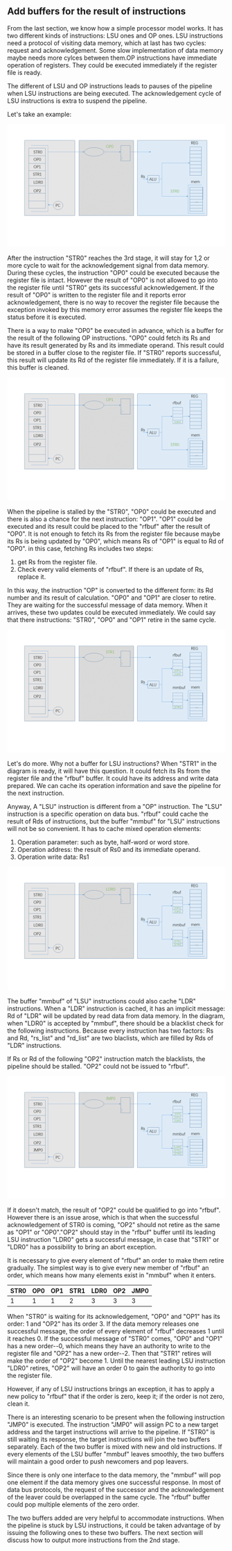 ## Add buffers for the result of instructions

From the last section, we know how a simple processor model works. It has two different kinds of instructions: LSU ones and OP ones. LSU instructions need a protocol of visiting data memory, which at last has two cycles: request and acknowledgement. Some slow implementation of data memory maybe needs more cylces between them.OP instructions have immediate operation of registers. They could be executed immediately if the register file is ready. 

The different of LSU and OP instructions leads to pauses of the pipeline when LSU instructions are being executed. The acknowledgement cycle of LSU instructions is extra to suspend the pipeline. 

Let's take an example:

![original](/tutorial/02-original.png)

After the instruction "STR0" reaches the 3rd stage, it will stay for 1,2 or more cycle to wait for the  acknowledgement signal from data memory. During these cycles, the instruction "OP0" could be executed because the register file is intact. However the result of "OP0" is not allowed to go into the register file until "STR0" gets its successful acknowledgement. If the result of "OP0" is written to the register file and it reports error acknowledgement, there is no way to recover the register file because the exception invoked by this memory error assumes the register file keeps the status before it is executed.

There is a way to make "OP0" be executed in advance, which is a buffer for the result of the following OP instructions. "OP0" could fetch its Rs and have its result generated by Rs and its immediate operand. This result could be stored in a buffer close to the register file. If "STR0" reports successful, this result will update its Rd of the register file immediately. If it is a failure, this buffer is cleaned.

![rfbuf](/tutorial/02-rfbuf.png)

When the pipeline is stalled by the "STR0", "OP0" could be executed and there is also a chance for the next instruction: "OP1". "OP1" could be executed and its result could be placed to the "rfbuf" after the result of "OP0". It is not enough to fetch its Rs from the register file because maybe its Rs is being updated by "OP0", which means Rs of "OP1" is equal to Rd of "OP0". in this case, fetching Rs includes two steps:

1. get Rs from the register file.
2. Check every valid elements of "rfbuf". If there is an update of Rs, replace it.
   
In this way, the instruction "OP" is converted to the different form: its Rd number and its result of calculation. "OP0" and "OP1" are closer to retire. They are waiting for the successful message of data memory. When it arrives, these two updates could be executed immediately. We could say that there instructions: "STR0", "OP0" and "OP1" retire in the same cycle.

![mmbuf](/tutorial/02-mmbuf.png)

Let's do more. Why not a buffer for LSU instructions? When "STR1" in the diagram is ready, it will have this question. It could fetch its Rs from the register file and the "rfbuf" buffer. It could have its address and write data prepared. We can cache its operation information and save the pipeline for the next instruction.

Anyway, A "LSU" instruction is different from a "OP" instruction. The "LSU" instruction is a specific operation on data bus. "rfbuf" could cache the result of Rds of instructions, but the buffer "mmbuf" for "LSU" instructions will not be so convenient. It has to cache mixed operation elements:

1. Operation parameter: such as byte, half-word or word store.
2. Operation address: the result of Rs0 and its immediate operand.
3. Operation write data: Rs1

![mmbuf-ldr](/tutorial/02-mmbuf-ldr.png)

The buffer "mmbuf" of "LSU" instructions could also cache "LDR" instructions. When a "LDR" instruction is cached, it has an implicit message: Rd of "LDR" will be updated by read data from data memory. In the diagram, when "LDR0" is accepted by "mmbuf", there should be a blacklist check for the following instructions. Because every instruction has two factors: Rs and Rd, "rs_list" and "rd_list" are two blaclists, which are filled by Rds of "LDR" instructions.

If Rs or Rd of the following "OP2" instruction match the blacklists, the pipeline should be stalled. "OP2" could not be issued to "rfbuf".

![mmbuf-op2](/tutorial/02-mmbuf-op2.png)

If it doesn't match, the result of "OP2" could be qualified to go into "rfbuf". However there is an issue arose, which is that when the successful acknowledgement of STR0 is coming, "OP2" should not retire as the same as "OP1" or "OP0"."OP2" should stay in the "rfbuf" buffer until its leading LSU instruction "LDR0" gets a successful message, in case that "STR1" or "LDR0" has a possibility to bring an abort exception.

It is necessary to give every element of "rfbuf" an order to make them retire gradually. The simplest way is to give every new member of "rfbuf" an order, which means how many elements exist in "mmbuf" when it enters.


|STR0 |OP0  |OP1  |STR1	|LDR0  |OP2 |JMP0    |
|-----|-----|-----|-----|------|----|--------|
|1    |1    |1    |2	|3     |3   |3       |

When "STR0" is waiting for its acknowledgement, "OP0" and "OP1" has its order: 1 and "OP2" has its order 3. If the data memory releases one successful message, the order of every element of "rfbuf" decreases 1 until it reaches 0. If the successful message of "STR0" comes, "OP0" and "OP1" has a new order--0, which means they have an authority to write to the register file and "OP2" has a new order--2. Then that "STR1" retires will make the order of "OP2" become 1. Until the nearest leading LSU instruction "LDR0" retires, "OP2" will have an order 0 to gain the authority to go into the register file.

However, if any of LSU instructions brings an exception, it has to apply a new policy to "rfbuf" that if the order is zero, keep it; if the order is not zero, clean it.

There is an interesting scenario to be present when the following instruction "JMP0" is executed. The instruction "JMP0" will assign PC to a new target address and the target instructions will arrive to the pipeline. If "STR0" is still waiting its response, the target instructions will join the two buffers separately. Each of the two buffer is mixed with new and old instructions. If every elements of the LSU buffer "mmbuf" leaves smoothly, the two buffers will maintain a good order to push newcomers and pop leavers.

Since there is only one interface to the data memory, the "mmbuf" will pop one element if the data memory gives one successful response. In most of data bus protocols, the request of the successor and the acknowledgement of the leaver could be overlapped in the same cycle. The "rfbuf" buffer could pop multiple elements of the zero order. 

The two buffers added are very helpful to accommodate instructions. When the pipeline is stuck by LSU instructions, it could be taken advantage of by issuing the following ones to these two buffers. The next section will discuss how to output more instructions from the 2nd stage.  
